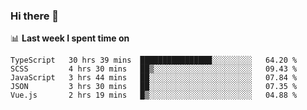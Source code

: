 ### Hi there 👋

<!--
**DBvc/DBvc** is a ✨ _special_ ✨ repository because its `README.md` (this file) appears on your GitHub profile.

Here are some ideas to get you started:

- 🔭 I’m currently working on ...
- 🌱 I’m currently learning ...
- 👯 I’m looking to collaborate on ...
- 🤔 I’m looking for help with ...
- 💬 Ask me about ...
- 📫 How to reach me: ...
- 😄 Pronouns: ...
- ⚡ Fun fact: ...
-->

📊 **Last week I spent time on**
<!--START_SECTION:waka-->
```text
TypeScript   30 hrs 39 mins  ████████████████░░░░░░░░░   64.20 % 
SCSS         4 hrs 30 mins   ██▒░░░░░░░░░░░░░░░░░░░░░░   09.43 % 
JavaScript   3 hrs 44 mins   ██░░░░░░░░░░░░░░░░░░░░░░░   07.84 % 
JSON         3 hrs 30 mins   ██░░░░░░░░░░░░░░░░░░░░░░░   07.35 % 
Vue.js       2 hrs 19 mins   █▒░░░░░░░░░░░░░░░░░░░░░░░   04.88 % 
```
<!--END_SECTION:waka-->
